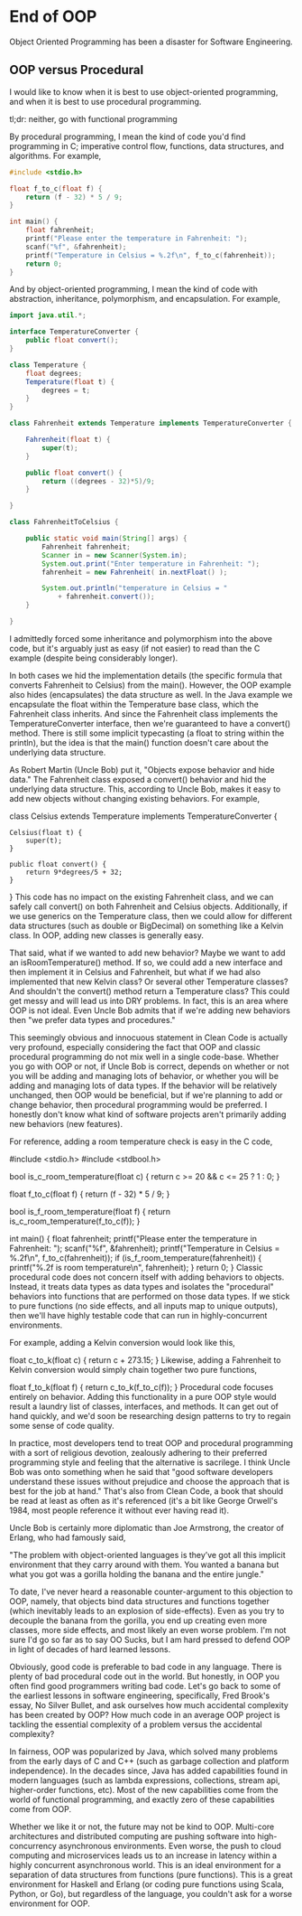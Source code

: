 # End of OOP

Object Oriented Programming has been a disaster for Software Engineering.

## OOP versus Procedural

I would like to know when it is best to use object-oriented programming, and when it is best to use procedural programming.

tl;dr: neither, go with functional programming

By procedural programming, I mean the kind of code you'd find programming in C; imperative control flow, functions, data structures, and algorithms. For example,

```c
#include <stdio.h>

float f_to_c(float f) {
    return (f - 32) * 5 / 9;
}

int main() {
    float fahrenheit;
    printf("Please enter the temperature in Fahrenheit: ");
    scanf("%f", &fahrenheit);
    printf("Temperature in Celsius = %.2f\n", f_to_c(fahrenheit));
    return 0;
}
```

And by object-oriented programming, I mean the kind of code with abstraction, inheritance, polymorphism, and encapsulation. For example,

```java
import java.util.*;

interface TemperatureConverter {
    public float convert();
}

class Temperature {
    float degrees;
    Temperature(float t) {
        degrees = t;
    }
}

class Fahrenheit extends Temperature implements TemperatureConverter {

    Fahrenheit(float t) {
        super(t);
    }

    public float convert() {
        return ((degrees - 32)*5)/9;
    }

}

class FahrenheitToCelsius {

    public static void main(String[] args) {
        Fahrenheit fahrenheit;
        Scanner in = new Scanner(System.in);
        System.out.print("Enter temperature in Fahrenheit: ");
        fahrenheit = new Fahrenheit( in.nextFloat() );

        System.out.println("temperature in Celsius = " 
            + fahrenheit.convert());
    }

}
```

I admittedly forced some inheritance and polymorphism into the above code, but it's arguably just as easy (if not easier) to read than the C example (despite being considerably longer).

In both cases we hid the implementation details (the specific formula that converts Fahrenheit to Celsius) from the main(). However, the OOP example also hides (encapsulates) the data structure as well. In the Java example we encapsulate the float within the Temperature base class, which the Fahrenheit class inherits. And since the Fahrenheit class implements the TemperatureConverter interface, then we're guaranteed to have a convert() method. There is still some implicit typecasting (a float to string within the println), but the idea is that the main() function doesn't care about the underlying data structure.

As Robert Martin (Uncle Bob) put it, "Objects expose behavior and hide data." The Fahrenheit class exposed a convert() behavior and hid the underlying data structure. This, according to Uncle Bob, makes it easy to add new objects without changing existing behaviors. For example,

class Celsius extends Temperature implements TemperatureConverter {

    Celsius(float t) {
        super(t);
    }

    public float convert() {
        return 9*degrees/5 + 32;
    }

}
This code has no impact on the existing Fahrenheit class, and we can safely call convert() on both Fahrenheit and Celsius objects. Additionally, if we use generics on the Temperature class, then we could allow for different data structures (such as double or BigDecimal) on something like a Kelvin class. In OOP, adding new classes is generally easy.

That said, what if we wanted to add new behavior? Maybe we want to add an isRoomTemperature() method. If so, we could add a new interface and then implement it in Celsius and Fahrenheit, but what if we had also implemented that new Kelvin class? Or several other Temperature classes? And shouldn't the convert() method return a Temperature class? This could get messy and will lead us into DRY problems. In fact, this is an area where OOP is not ideal. Even Uncle Bob admits that if we're adding new behaviors then "we prefer data types and procedures."

This seemingly obvious and innocuous statement in Clean Code is actually very profound, especially considering the fact that OOP and classic procedural programming do not mix well in a single code-base. Whether you go with OOP or not, if Uncle Bob is correct, depends on whether or not you will be adding and managing lots of behavior, or whether you will be adding and managing lots of data types. If the behavior will be relatively unchanged, then OOP would be beneficial, but if we're planning to add or change behavior, then procedural programming would be preferred. I honestly don't know what kind of software projects aren't primarily adding new behaviors (new features).

For reference, adding a room temperature check is easy in the C code,

#include <stdio.h>
#include <stdbool.h>

bool is_c_room_temperature(float c) {
    return c >= 20 && c <= 25 ? 1 : 0;
}

float f_to_c(float f) {
    return (f - 32) * 5 / 9;
}

bool is_f_room_temperature(float f) {
    return is_c_room_temperature(f_to_c(f));
}

int main() {
    float fahrenheit;
    printf("Please enter the temperature in Fahrenheit: ");
    scanf("%f", &fahrenheit);
    printf("Temperature in Celsius = %.2f\n", f_to_c(fahrenheit));
    if (is_f_room_temperature(fahrenheit)) {
        printf("%.2f is room temperature\n", fahrenheit);
    }
    return 0;
}
Classic procedural code does not concern itself with adding behaviors to objects. Instead, it treats data types as data types and isolates the "procedural" behaviors into functions that are performed on those data types. If we stick to pure functions (no side effects, and all inputs map to unique outputs), then we'll have highly testable code that can run in highly-concurrent environments.

For example, adding a Kelvin conversion would look like this,

float c_to_k(float c) {
    return c + 273.15;
}
Likewise, adding a Fahrenheit to Kelvin conversion would simply chain together two pure functions,

float f_to_k(float f) {
    return c_to_k(f_to_c(f));
}
Procedural code focuses entirely on behavior. Adding this functionality in a pure OOP style would result a laundry list of classes, interfaces, and methods. It can get out of hand quickly, and we'd soon be researching design patterns to try to regain some sense of code quality.

In practice, most developers tend to treat OOP and procedural programming with a sort of religious devotion, zealously adhering to their preferred programming style and feeling that the alternative is sacrilege. I think Uncle Bob was onto something when he said that "good software developers understand these issues without prejudice and choose the approach that is best for the job at hand." That's also from Clean Code, a book that should be read at least as often as it's referenced (it's a bit like George Orwell's 1984, most people reference it without ever having read it).

Uncle Bob is certainly more diplomatic than Joe Armstrong, the creator of Erlang, who had famously said,

"The problem with object-oriented languages is they’ve got all this implicit environment that they carry around with them. You wanted a banana but what you got was a gorilla holding the banana and the entire jungle."

To date, I've never heard a reasonable counter-argument to this objection to OOP, namely, that objects bind data structures and functions together (which inevitably leads to an explosion of side-effects). Even as you try to decouple the banana from the gorilla, you end up creating even more classes, more side effects, and most likely an even worse problem. I'm not sure I'd go so far as to say OO Sucks, but I am hard pressed to defend OOP in light of decades of hard learned lessons.

Obviously, good code is preferable to bad code in any language. There is plenty of bad procedural code out in the world. But honestly, in OOP you often find good programmers writing bad code. Let's go back to some of the earliest lessons in software engineering, specifically, Fred Brook's essay, No Silver Bullet, and ask ourselves how much accidental complexity has been created by OOP? How much code in an average OOP project is tackling the essential complexity of a problem versus the accidental complexity?

In fairness, OOP was popularized by Java, which solved many problems from the early days of C and C++ (such as garbage collection and platform independence). In the decades since, Java has added capabilities found in modern languages (such as lambda expressions, collections, stream api, higher-order functions, etc). Most of the new capabilities come from the world of functional programming, and exactly zero of these capabilities come from OOP.

Whether we like it or not, the future may not be kind to OOP. Multi-core architectures and distributed computing are pushing software into high-concurrency asynchronous environments. Even worse, the push to cloud computing and microservices leads us to an increase in latency within a highly concurrent asynchronous world. This is an ideal environment for a separation of data structures from functions (pure functions). This is a great environment for Haskell and Erlang (or coding pure functions using Scala, Python, or Go), but regardless of the language, you couldn't ask for a worse environment for OOP.

